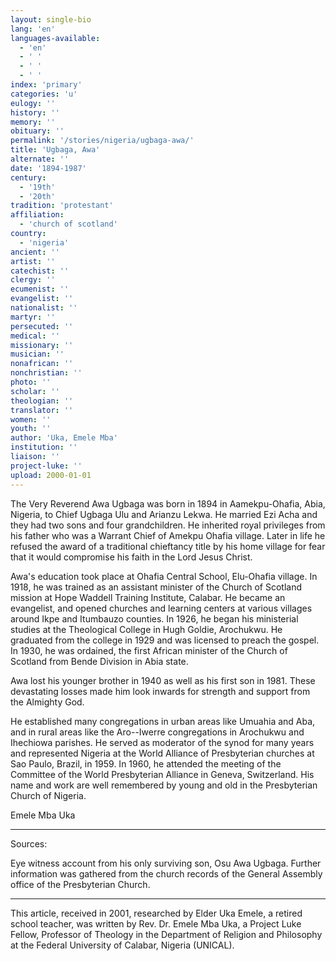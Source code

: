 ```yaml
---
layout: single-bio
lang: 'en'
languages-available:
  - 'en'
  - ' '
  - ' '
  - ' '
index: 'primary'
categories: 'u'
eulogy: ''
history: ''
memory: ''
obituary: ''
permalink: '/stories/nigeria/ugbaga-awa/'
title: 'Ugbaga, Awa'
alternate: ''
date: '1894-1987'
century:
  - '19th'
  - '20th'
tradition: 'protestant'
affiliation:
  - 'church of scotland'
country:
  - 'nigeria'
ancient: ''
artist: ''
catechist: ''
clergy: ''
ecumenist: ''
evangelist: ''
nationalist: ''
martyr: ''
persecuted: ''
medical: ''
missionary: ''
musician: ''
nonafrican: ''
nonchristian: ''
photo: ''
scholar: ''
theologian: ''
translator: ''
women: ''
youth: ''
author: 'Uka, Emele Mba'
institution: ''
liaison: ''
project-luke: ''
upload: 2000-01-01
---
```



The Very Reverend Awa Ugbaga was born in 1894 in Aamekpu-Ohafia, Abia, Nigeria, to Chief Ugbaga Ulu and Arianzu Lekwa.  He married Ezi Acha and they had two sons and four grandchildren. He inherited royal  privileges from his father who was a Warrant Chief of Amekpu Ohafia village.  Later in life he refused the award of a traditional chieftancy title by his home village for fear that it would compromise his faith in the Lord Jesus Christ.

Awa's education took place at Ohafia Central School, Elu-Ohafia village.  In 1918, he was trained as an assistant minister of the Church of Scotland mission at Hope Waddell Training Institute, Calabar.   He became an evangelist, and opened churches and learning centers at various villages around Ikpe and Itumbauzo counties.  In 1926, he began  his ministerial studies at the Theological College in Hugh Goldie, Arochukwu.  He graduated from the college in 1929 and was licensed to preach the gospel.  In 1930, he was ordained, the first African minister of the Church of Scotland from Bende Division in Abia state.

Awa lost his younger brother in 1940 as well as his first son in 1981.  These devastating losses made him look inwards for strength and support from the Almighty God.

He established many congregations in urban areas like Umuahia and Aba, and in rural areas like the Aro--Iwerre congregations in Arochukwu and Ihechiowa parishes.  He served as moderator of the synod for many years and represented Nigeria at the World Alliance of Presbyterian churches at Sao Paulo, Brazil, in 1959.  In 1960, he attended the meeting of the Committee of the World Presbyterian Alliance in Geneva, Switzerland.  His name and work are well remembered by young and old in the Presbyterian Church of Nigeria.

Emele Mba Uka

---

Sources:

Eye witness account from his only surviving son, Osu Awa Ugbaga.  Further information was gathered from the church records of the General Assembly office of the Presbyterian Church.

---

This article, received in 2001, researched by Elder Uka Emele, a retired school teacher, was written by Rev. Dr. Emele Mba Uka, a Project Luke Fellow, Professor of Theology in the Department of Religion and Philosophy at the Federal University of Calabar, Nigeria (UNICAL).